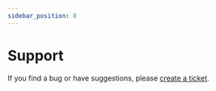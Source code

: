 ```yaml
---
sidebar_position: 8
---
```


# Support

If you find a bug or have suggestions, please [create a ticket](https://github.com/Maki99999/music-by-biome/issues).